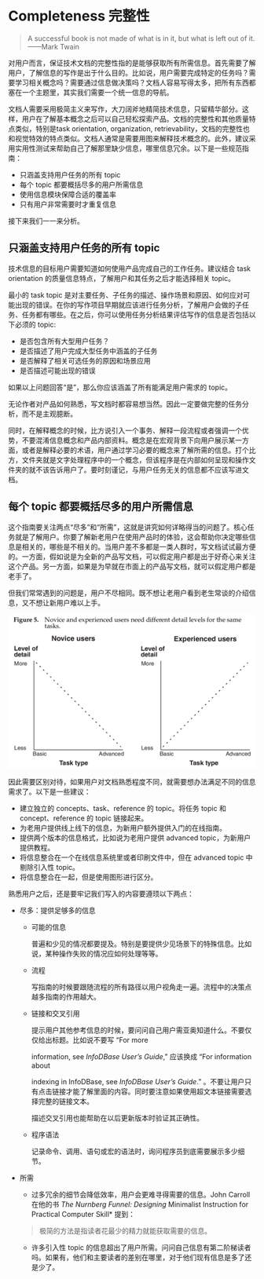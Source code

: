 # Completeness 完整性

> A successful book is not made of what is in it, but what is left out of it. ——Mark Twain

对用户而言，保证技术文档的完整性指的是能够获取所有所需信息。首先需要了解用户，了解信息的写作是出于什么目的。比如说，用户需要完成特定的任务吗？需要学习相关概念吗？需要通过信息做决策吗？文档人容易写得太多，把所有东西都塞在一个主题里，其实我们需要一个统一信息的导航。

文档人需要采用极简主义来写作，大刀阔斧地精简技术信息，只留精华部分。这样，用户在了解基本概念之后可以自己轻松探索产品。文档的完整性和其他质量特点类似，特别是task orientation, organization, retrievability，文档的完整性也和视觉特效的特点类似。文档人通常是需要用图来解释技术概念的。此外，建议采用实用性测试来帮助自己了解那里缺少信息，哪里信息冗余。以下是一些规范指南：

- 只涵盖支持用户任务的所有 topic
- 每个 topic 都要概括尽多的用户所需信息
- 使用信息模块保障合适的覆盖率
- 只有用户非常需要时才重复信息

接下来我们一一来分析。

## 只涵盖支持用户任务的所有 topic

技术信息的目标用户需要知道如何使用产品完成自己的工作任务。建议结合 task orientation 的质量信息特点，了解用户和其任务之后才能选择相关 topic。

最小的 task topic 是对主要任务、子任务的描述、操作场景和原因、如何应对可能出现的错误。在你的写作项目早期就应该进行任务分析，了解用户会做的子任务、任务都有哪些。在之后，你可以使用任务分析结果评估写作的信息是否包括以下必须的 topic:

- 是否包含所有大型用户任务？
- 是否描述了用户完成大型任务中涵盖的子任务
- 是否解释了相关可选任务的原因和场景应用
- 是否描述可能出现的错误

如果以上问题回答“是”，那么你应该涵盖了所有能满足用户需求的 topic。

无论作者对产品如何熟悉，写文档时都容易想当然。因此一定要做完整的任务分析，而不是主观臆断。

同时，在解释概念的时候，比方说引入一个事务、解释一段流程或者强调一个优势，不要混淆信息概念和产品内部资料。概念是在宏观背景下向用户展示某一方面，或者是解释必要的术语，用户通过学习必要的概念来了解所需的信息。打个比方，文件夹就是文字处理程序中的一个概念，但该程序是在内部如何呈现和操作文件夹的就不该告诉用户了。要时刻谨记，与用户任务无关的信息都不应该写进文档。



## 每个 topic 都要概括尽多的用户所需信息

这个指南要关注两点“尽多”和“所需”，这就是讲究如何详略得当的问题了。核心任务就是了解用户。你要了解新老用户在使用产品时的体验，这会帮助你决定哪些信息是相关的，哪些是不相关的。当用户差不多都是一类人群时，写文档试试最方便的。一方面，假如说是为全新的产品写文档，可以假定用户都是出于好奇心来关注这个产品。另一方面，如果是为早就在市面上的产品写文档，就可以假定用户都是老手了。

但我们常常遇到的问题是，用户不尽相同。既不想让老用户看到老生常谈的介绍信息，又不想让新用户难以上手。

![DQTI_Accuracy_Completeness_users](../../images/DQTI_Accuracy_Completeness_users.png)

因此需要区别对待，如果用户对文档熟悉程度不同，就需要想办法满足不同的信息需求了。以下是一些建议：

- 建立独立的 concepts、task、reference 的 topic。将任务 topic 和 concept、reference 的 topic 链接起来。
- 为老用户提供线上线下的信息，为新用户额外提供入门的在线指南。
- 提供两个版本的信息格式，比如说为老用户提供 advanced topic，为新用户提供教程。
- 将信息整合在一个在线信息系统里或者印刷文件中，但在 advanced topic 中剔除引入性 topic。
- 将信息整合在一起，但是使用图形进行区分。

熟悉用户之后，还是要牢记我们写入的内容要遵顼以下两点：

- 尽多：提供足够多的信息

  - 可能的信息

    普遍和少见的情况都要提及。特别是要提供少见场景下的特殊信息。比如说，某种操作失败的情况应如何处理等等。

  - 流程

    写指南的时候要跟随流程的所有路径以用户视角走一遍。流程中的决策点越多指南的作用越大。

  - 链接和交叉引用

    提示用户其他参考信息的时候，要问问自己用户需亚奥知道什么。不要仅仅给出标题。比如说不要写 “For more 

    information, see *InfoDBase User’s Guide*,”  应该换成 “For information about 

    indexing in InfoDBase, see *InfoDBase User’s Guide*.” 。不要让用户只有点击链接才能了解里面的内容。同时要注意如果使用超文本链接需要选择完整的链接文本。

    描述交叉引用也能帮助在以后更新版本时验证其正确性。

  - 程序语法

    记录命令、调用、语句或宏的语法时，询问程序员到底需要展示多少细节。

- 所需

  - 过多冗余的细节会降低效率，用户会更难寻得需要的信息。John Carroll 在他的书 *The Nurnberg Funnel: Designing* Minimalist Instruction for Practical Computer Skill* 提到：

  > 极简的方法是指读者花最少的精力就能获取需要的信息。

  - 许多引入性 topic 的信息超出了用户所需。问问自己信息有第二阶梯读者吗。如果有，他们和主要读者的差别在哪里，对于他们现有信息是多了还是少了。


